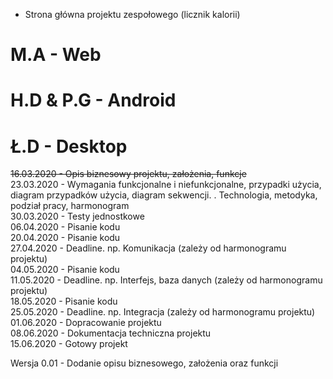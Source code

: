 - Strona główna projektu zespołowego (licznik kalorii) 

# M.A - Web
# H.D & P.G - Android
# Ł.D - Desktop

 <s>16.03.2020 - Opis biznesowy projektu, założenia, funkcje</s> <br>
 23.03.2020 - Wymagania funkcjonalne i niefunkcjonalne, przypadki użycia, diagram przypadków użycia, diagram sekwencji. . Technologia, metodyka, podział pracy, harmonogram <br>
 30.03.2020 - Testy jednostkowe <br>
 06.04.2020 - Pisanie kodu <br>
 20.04.2020 - Pisanie kodu <br>
 27.04.2020 - Deadline. np. Komunikacja (zależy od harmonogramu projektu) <br>
 04.05.2020 - Pisanie kodu <br>
 11.05.2020 - Deadline. np. Interfejs, baza danych (zależy od harmonogramu projektu) <br>
 18.05.2020 - Pisanie kodu <br>
 25.05.2020 - Deadline. np. Integracja (zależy od harmonogramu projektu) <br>
 01.06.2020 - Dopracowanie projektu <br>
 08.06.2020 - Dokumentacja techniczna projektu <br>
 15.06.2020 - Gotowy projekt <br>

Wersja 0.01 - Dodanie opisu biznesowego, założenia oraz funkcji

